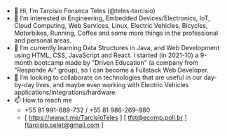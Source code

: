 - 👋 Hi, I’m Tarcísio Fonseca Teles (@teles-tarcisio)
- 👀 I’m interested in Engineering, Embedded Devices/Electronics, IoT, Cloud Computing, Web Services, Linux, Electric Vehicles, Bicycles, Motorbikes, Running, Coffee and some more things in the professional and personal areas.
- 🌱 I’m currently learning Data Structures in Java, and Web Development using HTML, CSS, JavaScript and React. I started (in 2021-10) a 9-month bootcamp made by "Driven Education" (a company from "Responde Aí" group), so I can become a Fullstack Web Developer.
- 💞️ I’m looking to collaborate on technologies that are useful in our day-by-day lives,
    and maybe even working with Electric Vehicles applications/integrations/hardware.
- 📫 How to reach me
    * +55 81 991-689-732 / +55 81 986-269-980
    * [ https://www.t.me/TarcisioTeles ] [ tfst@ecomp.poli.br ] [tarcisio.selet@gmail.com ]

<!---
teles-tarcisio/teles-tarcisio is a ✨ special ✨ repository because its `README.md` (this file) appears on your GitHub profile.
You can click the Preview link to take a look at your changes.
--->
